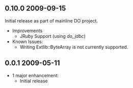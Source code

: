 ## 0.10.0 2009-09-15

Initial release as part of mainline DO project.

* Improvements
  * JRuby Support (using *do_jdbc*)
* Known Issues:
  * Writing Extlib::ByteArray is not currently supported.

## 0.0.1 2009-05-11

* 1 major enhancement:
  * Initial release
